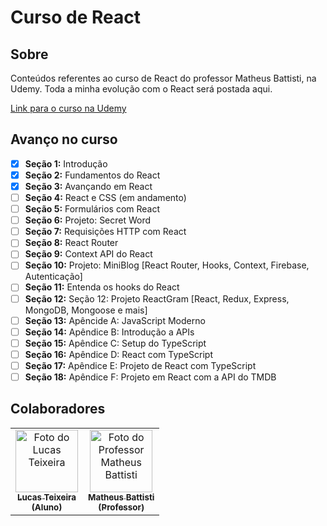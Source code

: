 # Curso de React

## Sobre

Conteúdos referentes ao curso de React do professor Matheus Battisti, na Udemy. Toda a minha evolução com o React será postada aqui.

[Link para o curso na Udemy](https://www.udemy.com/course/react-do-zero-a-maestria-c-hooks-router-api-projetos/)

## Avanço no curso

- [x] **Seção 1:**  Introdução
- [x] **Seção 2:**  Fundamentos do React
- [x] **Seção 3:**  Avançando em React
- [ ] **Seção 4:**  React e CSS (em andamento)
- [ ] **Seção 5:**  Formulários com React
- [ ] **Seção 6:**  Projeto: Secret Word
- [ ] **Seção 7:**  Requisições HTTP com React
- [ ] **Seção 8:**  React Router
- [ ] **Seção 9:**  Context API do React
- [ ] **Seção 10:** Projeto: MiniBlog [React Router, Hooks, Context, Firebase, Autenticação]
- [ ] **Seção 11:** Entenda os hooks do React
- [ ] **Seção 12:** Seção 12: Projeto ReactGram [React, Redux, Express, MongoDB, Mongoose e mais]
- [ ] **Seção 13:** Apêncide A: JavaScript Moderno
- [ ] **Seção 14:** Apêndice B: Introdução a APIs
- [ ] **Seção 15:** Apêndice C: Setup do TypeScript
- [ ] **Seção 16:** Apêndice D: React com TypeScript
- [ ] **Seção 17:** Apêndice E: Projeto de React com TypeScript
- [ ] **Seção 18:** Apêndice F: Projeto em React com a API do TMDB

## Colaboradores

<table>
  <tr>
    <td align="center">
      <a href="https://github.com/LucasTMB" target="_blank">
        <img src="https://avatars.githubusercontent.com/u/94722696?v=4" width="100px;" alt="Foto do Lucas Teixeira"/><br>
        <sub>
          <b>Lucas Teixeira</b>
          <br>
          <b>(Aluno)</b>
        </sub>
      </a>
    </td>
    <td align="center">
      <a href="https://github.com/matheusbattisti" target="_blank">
        <img src="https://avatars.githubusercontent.com/u/11837941?v=4" width="100px;" alt="Foto do Professor Matheus Battisti"/><br>
        <sub>
          <b>Matheus Battisti</b>
          <br>
          <b>(Professor)</b>
        </sub>
      </a>
    </td>
  </tr>
</table>
